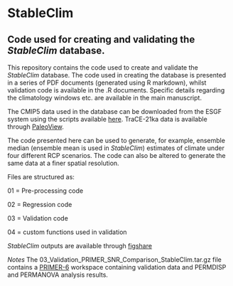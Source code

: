# StableClim

## Code used for creating and validating the *StableClim* database.

This repository contains the code used to create and validate the *StableClim* database. The code used in creating the database is presented in a series of PDF documents (generated using R markdown), whilst validation code is available in the .R documents. Specific details regarding the climatology windows etc. are available in the main manuscript.

The CMIP5 data used in the database can be downloaded from the ESGF system using the scripts available [here](https://github.com/GlobalEcologyLab/ESGF_ClimateDownloads). TraCE-21ka data is available through [PaleoView](https://github.com/GlobalEcologyLab/PaleoView).

The code presented here can be used to generate, for example, ensemble median (ensemble mean is used in *StableClim*) estimates of climate under four different RCP scenarios. The code can also be altered to generate the same data at a finer spatial resolution.

Files are structured as:

01 = Pre-processing code

02 = Regression code

03 = Validation code

04 = custom functions used in validation

*StableClim* outputs are available through [figshare](https://doi.org/10.25909/5ea59831121bc)

*Notes*
The 03_Validation_PRIMER_SNR_Comparison_StableClim.tar.gz file contains a [PRIMER-6](https://www.primer-e.com/) workspace containing validation data and PERMDISP and PERMANOVA analysis results.
